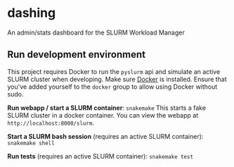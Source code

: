 dashing
==================================
An admin/stats dashboard for the SLURM Workload Manager

## Run development environment

This project requires Docker to run the `pyslurm` api and simulate an active SLURM cluster when developing.
Make sure [Docker](https://www.docker.com) is installed. 
Ensure that you've added yourself to the `docker` group to allow using Docker without sudo.

**Run webapp / start a SLURM container**: `snakemake` 
This starts a fake SLURM cluster in a docker container. 
You can view the webapp at `http://localhost:8000/slurm`.

**Start a SLURM bash session** (requires an active SLURM container): `snakemake shell`

**Run tests** (requires an active SLURM container): `snakemake test`


